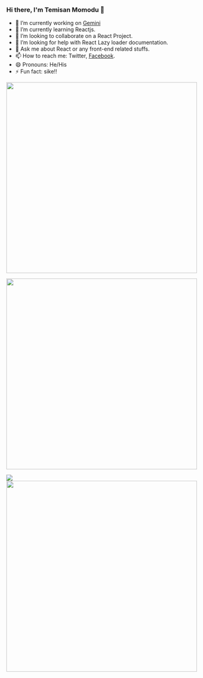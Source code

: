 ### Hi there, I'm Temisan Momodu 👋

- 🔭 I’m currently working on [Gemini](https://github.com/heytemisan/Gemini)
- 🌱 I’m currently learning Reactjs.
- 👯 I’m looking to collaborate on a React Project.
- 🤔 I’m looking for help with React Lazy loader documentation.
- 💬 Ask me about React or any front-end related stuffs.
- 📫 How to reach me: Twitter, [Facebook](https://web.facebook.com/temy.momodu). 
- 😄 Pronouns: He/His
- ⚡ Fun fact: sike!!

<img src="https://github-readme-stats.vercel.app/api?username=heytemisan&&show_icons=true&title_color=ffffff&icon_color=bb2acf&text_color=daf7dc&bg_color=151515"
 type="image" width="500" theme="onedark"/>
 
<img src="https://github-readme-stats.vercel.app/api/top-langs/?username=heytemisan&layout=compact&&show_icons=true&title_color=ffffff&icon_color=bb2acf&text_color=daf7dc&bg_color=151515"
 type="image" width="500" theme="onedark"/>
 
<a href="https://github.com/heytemisan/Gemini">
  <img align="center" src="https://github-readme-stats.vercel.app/api/pin/?username=heytemisan&repo=gemini" />
</a>
 <br/>
<img src="https://wakatime.com/share/@heytemisan/242a8d75-96e7-43c0-b2c9-296091098190.svg" type="image" width="500"/>
